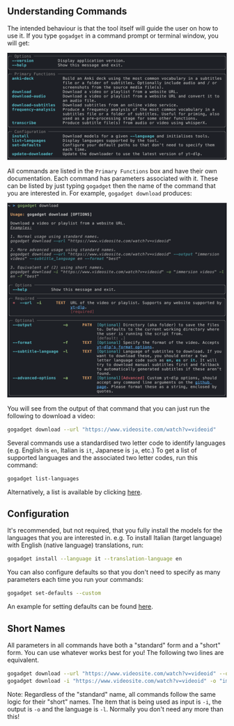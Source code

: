 ## Understanding Commands

The intended behaviour is that the tool itself will guide the user on how to use it. If you type `gogadget` in a command prompt or terminal window, you will get:

![Main menu](https://github.com/jonathanfox5/gogadget/raw/main/examples/readme_images/main_menu.png)

All commands are listed in the `Primary Functions` box and have their own documentation. Each command has parameters associated with it. These can be listed by just typing `gogadget` then the name of the command that you are interested in. For example, `gogadget download` produces:

![Download Help Text](https://github.com/jonathanfox5/gogadget/raw/main/examples/readme_images/download_help.png)

You will see from the output of that command that you can just run the following to download a video:

```sh
gogadget download --url "https://www.videosite.com/watch?v=videoid"
```

Several commands use a standardised two letter code to identify languages (e.g. English is `en`, Italian is `it`, Japanese is `ja`, etc.) To get a list of supported languages and the associated two letter codes, run this command:

```sh
gogadget list-languages
```

Alternatively, a list is available by clicking [here](supported_languages.md).

## Configuration

It's recommended, but not required, that you fully install the models for the languages that you are interested in. e.g. To install Italian (target language) with English (native language) translations, run:

```sh
gogadget install --language it --translation-language en
```

You can also configure defaults so that you don't need to specify as many parameters each time you run your commands:

```sh
gogadget set-defaults --custom
```

An example for setting defaults can be found [here](example_use_case.md).

## Short Names

All parameters in all commands have both a "standard" form and a "short" form. You can use whatever works best for you! The following two lines are equivalent.

```sh
gogadget download --url "https://www.videosite.com/watch?v=videoid" --output "immersion videos" --subtitle-language en
gogadget download -i "https://www.videosite.com/watch?v=videoid" -o "immersion videos" -l en
```

Note: Regardless of the "standard" name, all commands follow the same logic for their "short" names. The item that is being used as input is `-i`, the output is `-o` and the language is `-l`. Normally you don't need any more than this!
